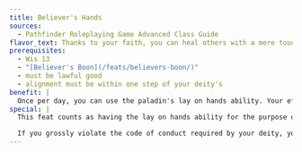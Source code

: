 ```yaml
---
title: Believer's Hands
sources:
  - Pathfinder Roleplaying Game Advanced Class Guide
flavor_text: Thanks to your faith, you can heal others with a mere touch of your hand.
prerequisites:
  - Wis 13
  - "[Believer's Boon](/feats/believers-boon/)"
  - must be lawful good
  - alignment must be within one step of your deity's
benefit: |
  Once per day, you can use the paladin's lay on hands ability. Your effective paladin level is equal to 1/2 your character level (minimum 1). If you already have (or later gain) the lay on hands ability, you instead gain one extra use of lay on hands each day.
special: |
  This feat counts as having the lay on hands ability for the purpose of qualifying for feats such as [Extra Lay on Hands](/feats/extra-lay-on-hands/).

  If you grossly violate the code of conduct required by your deity, your alignment shifts so that it is more than one step away from your deity's, or you no longer worship your deity, you lose access to this feat. You can regain it once you atone for your misdeeds to your deity (see the [*atonement*](/spells/atonement/) spell).
---
```


